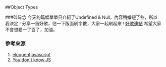 ##Object Types



###碎碎念
今天的篇幅單單只介紹了Undefined & Null，內容稍嫌短了些，所以我決定 ! 分享一首好歌，佔一下版面刷字數，大家一起刷起來 !
<a href="https://www.youtube.com/watch?v=QL3T2Nzcqcs" target="_blank">好歌連結</a>
希望大家不會想要一了百了，加油。



### 參考來源

1. <a href="http://eloquentjavascript.net/00_intro.html#h_GlF1Kuv0JF" target="_blank">eloquentjavascript</a>
2. <a href="https://github.com/getify/You-Dont-Know-JS/blob/master/up%20%26%20going/ch2.md" target="_blank">You don't know JS</a>
